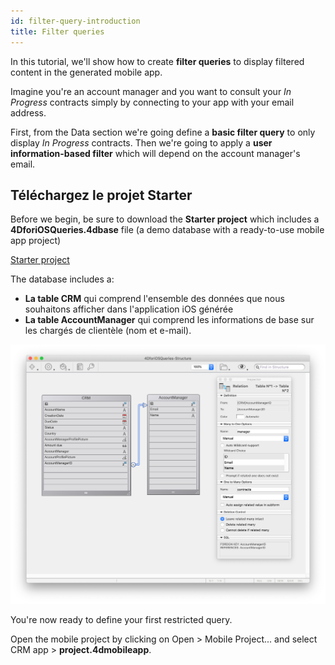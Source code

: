 ```yaml
---
id: filter-query-introduction
title: Filter queries
---
```


In this tutorial, we'll show how to create **filter queries** to display filtered content in the generated mobile app.

Imagine you're an account manager and you want to consult your *In Progress* contracts simply by connecting to your app with your email address.

First, from the Data section we're going define a **basic filter query** to only display *In Progress* contracts. Then we're going to apply a **user information-based filter** which will depend on the account manager's email.

## Téléchargez le projet Starter

Before we begin, be sure to download the **Starter project** which includes a **4DforiOSQueries.4dbase** file (a demo database with a ready-to-use mobile app project)

<div className="center-button">
<a className="button button--primary"
href="https://github.com/4d-go-mobile/tutorial-RestrictedQueries/releases/latest/download/tutorial-RestrictedQueries.zip">Starter project</a>
</div>

The database includes a:

* **La table CRM** qui comprend l'ensemble des données que nous souhaitons afficher dans l'application iOS générée
* **La table AccountManager** qui comprend les informations de base sur les chargés de clientèle (nom et e-mail).

![CRM database](img/CRMDatabase.png)


You're now ready to define your first restricted query.

Open the mobile project by clicking on Open > Mobile Project... and select CRM app > **project.4dmobileapp**.
